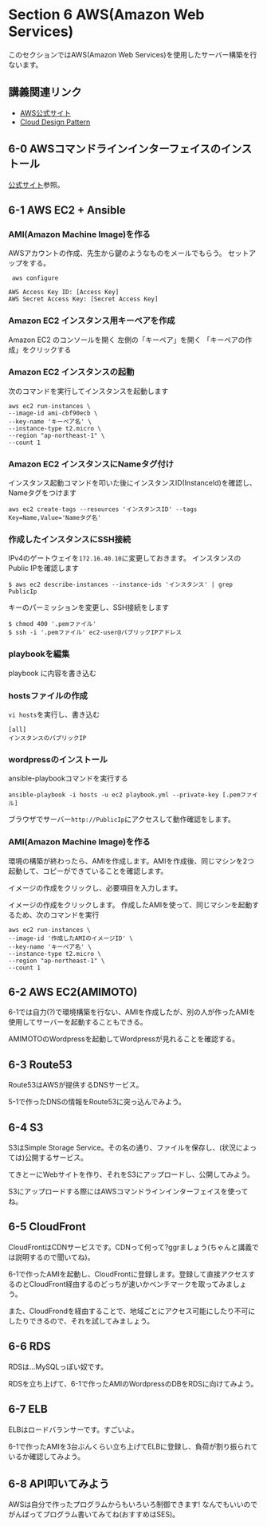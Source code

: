 # Section 6 AWS(Amazon Web Services)

このセクションではAWS(Amazon Web Services)を使用したサーバー構築を行ないます。

## 講義関連リンク

* [AWS公式サイト](http://aws.amazon.com/jp/)
* [Cloud Design Pattern](http://aws.clouddesignpattern.org/index.php/%E3%83%A1%E3%82%A4%E3%83%B3%E3%83%9A%E3%83%BC%E3%82%B8)

## 6-0 AWSコマンドラインインターフェイスのインストール

[公式サイト](http://aws.amazon.com/jp/cli/)参照。

## 6-1	AWS EC2 + Ansible


### AMI(Amazon Machine Image)を作る
AWSアカウントの作成、先生から鍵のようなものをメールでもらう。
セットアップをする。
```console
 aws configure

AWS Access Key ID: [Access Key]
AWS Secret Access Key: [Secret Access Key]
```


### Amazon EC2 インスタンス用キーペアを作成
Amazon EC2 のコンソールを開く
左側の「キーペア」を開く
「キーペアの作成」をクリックする

### Amazon EC2 インスタンスの起動
次のコマンドを実行してインスタンスを起動します
```
aws ec2 run-instances \
--image-id ami-cbf90ecb \
--key-name 'キーペア名' \
--instance-type t2.micro \
--region "ap-northeast-1" \
--count 1
```

### Amazon EC2 インスタンスにNameタグ付け
インスタンス起動コマンドを叩いた後にインスタンスID(InstanceId)を確認し、Nameタグをつけます
```
aws ec2 create-tags --resources 'インスタンスID' --tags Key=Name,Value='Nameタグ名'
```

### 作成したインスタンスにSSH接続
IPv4のゲートウェイを`172.16.40.10`に変更しておきます。
インスタンスのPublic IPを確認します
```
$ aws ec2 describe-instances --instance-ids 'インスタンス' | grep PublicIp
```
キーのパーミッションを変更し、SSH接続をします
```
$ chmod 400 '.pemファイル'
$ ssh -i '.pemファイル' ec2-user@パブリックIPアドレス
```

### playbookを編集
playbook に内容を書き込む

### hostsファイルの作成
`vi hosts`を実行し、書き込む
```
[all]
インスタンスのパブリックIP

```

### wordpressのインストール
ansible-playbookコマンドを実行する
```
ansible-playbook -i hosts -u ec2 playbook.yml --private-key [.pemファイル]
```
ブラウザでサーバー`http://PublicIp`にアクセスして動作確認をします。

### AMI(Amazon Machine Image)を作る
環境の構築が終わったら、AMIを作成します。AMIを作成後、同じマシンを2つ起動して、コピーができていることを確認します。

イメージの作成をクリックし、必要項目を入力します。

イメージの作成をクリックします。
作成したAMIを使って、同じマシンを起動するため、次のコマンドを実行
```
aws ec2 run-instances \
--image-id '作成したAMIのイメージID' \
--key-name 'キーペア名' \
--instance-type t2.micro \
--region "ap-northeast-1" \
--count 1
```


## 6-2 AWS EC2(AMIMOTO)

6-1では自力(?)で環境構築を行ない、AMIを作成したが、別の人が作ったAMIを使用してサーバーを起動することもできる。

AMIMOTOのWordpressを起動してWordpressが見れることを確認する。

## 6-3 Route53

Route53はAWSが提供するDNSサービス。

5-1で作ったDNSの情報をRoute53に突っ込んでみよう。

## 6-4 S3

S3はSimple Storage Service。その名の通り、ファイルを保存し、(状況によっては)公開するサービス。

てきとーにWebサイトを作り、それをS3にアップロードし、公開してみよう。

S3にアップロードする際にはAWSコマンドラインインターフェイスを使ってね。

## 6-5 CloudFront

CloudFrontはCDNサービスです。CDNって何って?ggrましょう(ちゃんと講義では説明するので聞いてね)。

6-1で作ったAMIを起動し、CloudFrontに登録します。登録して直接アクセスするのとCloudFront経由するのどっちが速いかベンチマークを取ってみましょう。

また、CloudFrondを経由することで、地域ごとにアクセス可能にしたり不可にしたりできるので、それを試してみましょう。

## 6-6 RDS

RDSは…MySQLっぽい奴です。

RDSを立ち上げて、6-1で作ったAMIのWordpressのDBをRDSに向けてみよう。

## 6-7 ELB

ELBはロードバランサーです。すごいよ。

6-1で作ったAMIを3台ぶんくらい立ち上げてELBに登録し、負荷が割り振られているか確認してみよう。

## 6-8 API叩いてみよう

AWSは自分で作ったプログラムからもいろいろ制御できます!
なんでもいいのでがんばってプログラム書いてみてね(おすすめはSES)。
